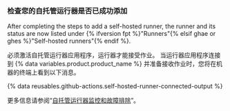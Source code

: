 
### 检查您的自托管运行器是否已成功添加

After completing the steps to add a self-hosted runner, the runner and its status are now listed under {% ifversion fpt %}"Runners"{% elsif ghae or ghes %}"Self-hosted runners"{% endif %}.

必须激活自托管运行器应用程序，运行器才能接受作业。 当运行器应用程序连接到 {% data variables.product.product_name %} 并准备接收作业时，您将在机器的终端上看到以下消息。

{% data reusables.github-actions.self-hosted-runner-connected-output %}

更多信息请参阅“[自托管运行器监控和故障排除](/actions/hosting-your-own-runners/monitoring-and-troubleshooting-self-hosted-runners)”。
